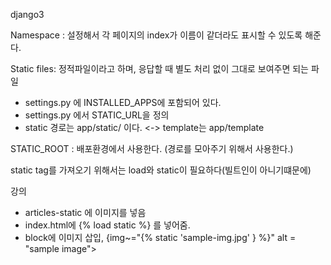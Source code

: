 django3

Namespace : 설정해서 각 페이지의 index가 이름이 같더라도 표시할 수 있도록 해준다.

Static files: 정적파일이라고 하며, 응답할 때 별도 처리 없이 그대로 보여주면 되는 파일

- settings.py 에 INSTALLED_APPS에 포함되어 있다.
- settings.py 에서 STATIC_URL을 정의
- static 경로는 app/static/ 이다. <-> template는 app/template

STATIC_ROOT : 배포환경에서 사용한다. (경로를 모아주기 위해서 사용한다.)

static tag를 가져오기 위해서는 load와 static이 필요하다(빌트인이 아니기떄문에)

강의

- articles-static 에 이미지를 넣음
- index.html에 {% load static %} 를 넣어줌.
- block에 이미지 삽입, {img~="{% static 'sample-img.jpg' } %}" alt = "sample image"> 